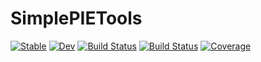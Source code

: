 # SimplePIETools

[![Stable](https://img.shields.io/badge/docs-stable-blue.svg)](https://ci-rfi.github.io/SimplePIETools.jl/stable/)
[![Dev](https://img.shields.io/badge/docs-dev-blue.svg)](https://ci-rfi.github.io/SimplePIETools.jl/dev/)
[![Build Status](https://github.com/ci-rfi/SimplePIETools.jl/actions/workflows/CI.yml/badge.svg?branch=main)](https://github.com/ci-rfi/SimplePIETools.jl/actions/workflows/CI.yml?query=branch%3Amain)
[![Build Status](https://ci.appveyor.com/api/projects/status/github/ci-rfi/SimplePIETools.jl?svg=true)](https://ci.appveyor.com/project/ci-rfi/SimplePIETools-jl)
[![Coverage](https://codecov.io/gh/ci-rfi/SimplePIETools.jl/branch/main/graph/badge.svg)](https://codecov.io/gh/ci-rfi/SimplePIETools.jl)
